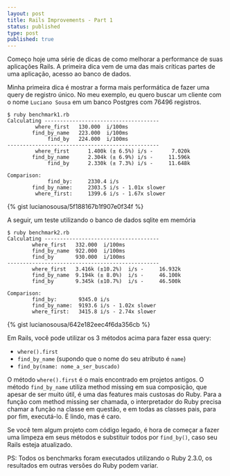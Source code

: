 ```yaml
---
layout: post
title: Rails Improvements - Part 1
status: published
type: post
published: true
---
```


Começo hoje uma série de dicas de como melhorar a performance de suas aplicações Rails.
A primeira dica vem de uma das mais críticas partes de uma aplicação, acesso ao banco de dados.

Minha primeira dica é mostrar a forma mais performática de fazer uma query de registro único.
No meu exemplo, eu quero buscar um cliente com o nome `Luciano Sousa` em um banco Postgres com 76496 registros.

```
$ ruby benchmark1.rb
Calculating -------------------------------------
         where_first   130.000  i/100ms
        find_by_name   223.000  i/100ms
             find_by   224.000  i/100ms
-------------------------------------------------
         where_first      1.400k (± 6.5%) i/s -      7.020k
        find_by_name      2.304k (± 6.9%) i/s -     11.596k
             find_by      2.330k (± 7.3%) i/s -     11.648k

Comparison:
             find_by:     2330.4 i/s
        find_by_name:     2303.5 i/s - 1.01x slower
         where_first:     1399.6 i/s - 1.67x slower
```

{% gist lucianosousa/5f188167b1f907e0f34f %}

A seguir, um teste utilizando o banco de dados sqlite em memória

```
$ ruby benchmark2.rb
Calculating -------------------------------------
        where_first   332.000  i/100ms
        find_by_name  922.000  i/100ms
        find_by       930.000  i/100ms
-------------------------------------------------
        where_first   3.416k (±10.2%)  i/s -     16.932k
        find_by_name  9.194k (± 8.0%)  i/s -     46.100k
        find_by       9.345k (±10.7%)  i/s -     46.500k

Comparison:
        find_by:       9345.0 i/s
        find_by_name:  9193.6 i/s - 1.02x slower
        where_first:   3415.8 i/s - 2.74x slower
```

{% gist lucianosousa/642e182eec4f6da356cb %}

Em Rails, você pode utilizar os 3 métodos acima para fazer essa query:

- `where().first`
- `find_by_name` (supondo que o nome do seu atributo é `name`)
- `find_by(name: nome_a_ser_buscado)`

O método `where().first` é o mais encontrado em projetos antigos.
O método `find_by_name` utiliza method missing em sua composição, que apesar de ser muito útil, é uma das features mais custosas do Ruby. Para a função com method missing ser chamada, o interpretador do Ruby precisa chamar a função na classe em questão, e em todas as classes pais, para por fim, executá-lo. É lindo, mas é caro.

Se você tem algum projeto com código legado, é hora de começar a fazer uma limpeza em seus métodos e substituir todos por `find_by()`, caso seu Rails esteja atualizado.

PS: Todos os benchmarks foram executados utilizando o Ruby 2.3.0, os resultados em outras versões do Ruby podem variar.